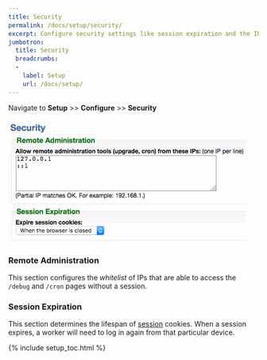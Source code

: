 ```yaml
---
title: Security
permalink: /docs/setup/security/
excerpt: Configure security settings like session expiration and the IP whitelist.
jumbotron:
  title: Security
  breadcrumbs:
  - 
    label: Setup
    url: /docs/setup/
---
```


Navigate to **Setup** >> **Configure** >> **Security**

<div class="cerb-screenshot">
<img src="/assets/images/docs/setup/security.png" class="screenshot">
</div>

### Remote Administration

This section configures the _whitelist_ of IPs that are able to access the `/debug` and `/cron` pages without a session.

### Session Expiration

This section determines the lifespan of [session](/docs/setup/sessions/) cookies.  When a session expires, a worker will need to log in again from that particular device.

{% include setup_toc.html %}